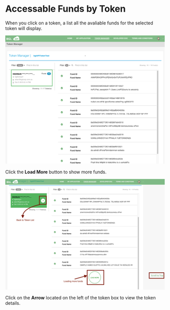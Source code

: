 # Accessable Funds by Token

When you click on a token, a list all the avaliable funds for the selected token will display.

![Go Token Fund List](../images/TokenFundView.png)

Click the **Load More** button to show more funds.

![Token Fund List View](../images/TokenFundListView.png)

Click on the **Arrow** located on the left of the token box to view the token details.


